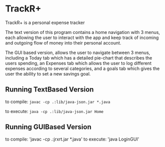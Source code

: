 # TrackR+

TrackR+ is a personal expense tracker

The text version of this program contains a home navigation with 3 menus,
each allowing the user to interact with the app and keep track of incoming and
outgoing flow of money into their personal account.

The GUI based version, allows the user to navigate between 3 menus, including a Today tab which has a detailed pie-chart that describes the users spending, an Expenses tab which allows the user to log different expenses according to several categories, and a goals tab which gives the user the ability to set a new savings goal.

## Running TextBased Version
to compile:
`javac -cp .:lib/java-json.jar *.java`

to execute:
`java -cp .:lib/java-json.jar Home`

## Running GUIBased Version 
to compile: 
'javac -cp .:jrxrt.jar *.java'
to execute:
'java LoginGUI'
